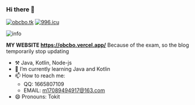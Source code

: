 ### Hi there 👋

[![obcbo.tk](https://img.shields.io/badge/BLOG-ObcbOの窝-blue?style=flat-square&logo=hexo)](https://obcbo.vercel.app/)
[![996.icu](https://img.shields.io/badge/link-996.icu-red.svg?style=flat-square&logo=appveyor)](https://996.icu)

![info](https://github-readme-stats.vercel.app/api?username=ObcbO&show_icons=true&count_private=true&hide=prs&theme=default_repocard)

**MY WEBSITE <https://obcbo.vercel.app/>**
Because of the exam, so the blog temporarily stop updating

- ⚒️ Java, Kotlin, Node-js
- 🌱 I’m currently learning Java and Kotlin</a>
- 📫 How to reach me: 
    - QQ: 1665807109 
    - EMAIL: <a href="m17089494917@163.com">m17089494917@163.com
- 😄 Pronouns: Tokit
